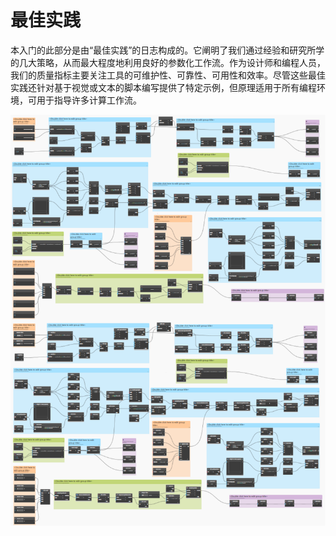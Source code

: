 # 最佳实践

本入门的此部分是由“最佳实践”的日志构成的。它阐明了我们通过经验和研究所学的几大策略，从而最大程度地利用良好的参数化工作流。作为设计师和编程人员，我们的质量指标主要关注工具的可维护性、可靠性、可用性和效率。尽管这些最佳实践还针对基于视觉或文本的脚本编写提供了特定示例，但原理适用于所有编程环境，可用于指导许多计算工作流。

![](./images/bestPractices.png)
